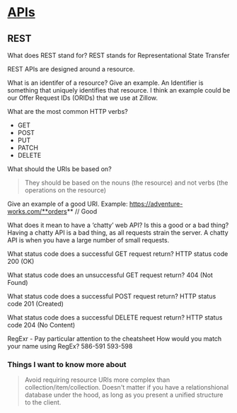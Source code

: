 # [APIs](https://docs.microsoft.com/en-us/azure/architecture/best-practices/api-design)

## REST

What does REST stand for?
REST stands for Representational State Transfer

REST APIs are designed around a resource.

What is an identifer of a resource? Give an example.
An Identifier is something that uniquely identifies that resource. I think an example could be our Offer Request IDs (ORIDs) that we use at Zillow.

What are the most common HTTP verbs?

- GET
- POST
- PUT
- PATCH
- DELETE

What should the URIs be based on?
> They should be based on the nouns (the resource) and not verbs (the operations on the resource)

Give an example of a good URI.
Example: https://adventure-works.com/**orders** // Good

What does it mean to have a ‘chatty’ web API? Is this a good or a bad thing?
Having a chatty API is a bad thing, as all requests strain the server. A chatty API is when you have a large number of small requests.

What status code does a successful GET request return?
HTTP status code 200 (OK)

What status code does an unsuccessful GET request return?
404 (Not Found)

What status code does a successful POST request return?
HTTP status code 201 (Created)

What status code does a successful DELETE request return?
HTTP status code 204 (No Content)

RegExr - Pay particular attention to the cheatsheet
How would you match your name using RegEx?
586-591  593-598

### Things I want to know more about

> Avoid requiring resource URIs more complex than collection/item/collection.
Doesn't matter if you have a relationshional database under the hood, as long as you present a unified structure to the client.
